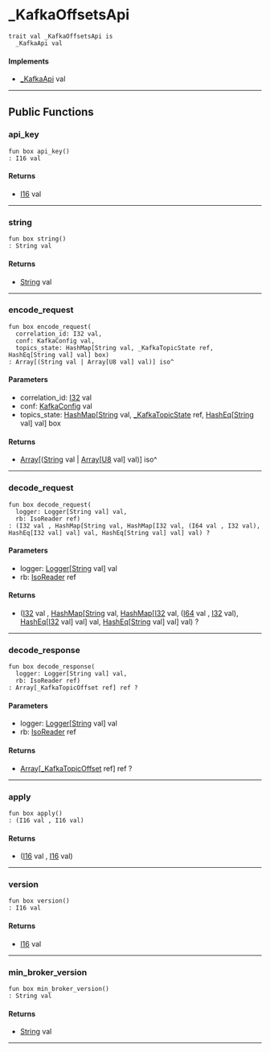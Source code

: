 # _KafkaOffsetsApi

```pony
trait val _KafkaOffsetsApi is
  _KafkaApi val
```

#### Implements

* [_KafkaApi](pony-kafka-_KafkaApi) val

---

## Public Functions

### api_key

```pony
fun box api_key()
: I16 val
```

#### Returns

* [I16](builtin-I16) val

---

### string

```pony
fun box string()
: String val
```

#### Returns

* [String](builtin-String) val

---

### encode_request

```pony
fun box encode_request(
  correlation_id: I32 val,
  conf: KafkaConfig val,
  topics_state: HashMap[String val, _KafkaTopicState ref, HashEq[String val] val] box)
: Array[(String val | Array[U8 val] val)] iso^
```
#### Parameters

*   correlation_id: [I32](builtin-I32) val
*   conf: [KafkaConfig](pony-kafka-KafkaConfig) val
*   topics_state: [HashMap](collections-HashMap)\[[String](builtin-String) val, [_KafkaTopicState](pony-kafka-_KafkaTopicState) ref, [HashEq](collections-HashEq)\[[String](builtin-String) val\] val\] box

#### Returns

* [Array](builtin-Array)\[([String](builtin-String) val | [Array](builtin-Array)\[[U8](builtin-U8) val\] val)\] iso^

---

### decode_request

```pony
fun box decode_request(
  logger: Logger[String val] val,
  rb: IsoReader ref)
: (I32 val , HashMap[String val, HashMap[I32 val, (I64 val , I32 val), HashEq[I32 val] val] val, HashEq[String val] val] val) ?
```
#### Parameters

*   logger: [Logger](.-customlogger-Logger)\[[String](builtin-String) val\] val
*   rb: [IsoReader](.-custombuffered-IsoReader) ref

#### Returns

* ([I32](builtin-I32) val , [HashMap](collections-HashMap)\[[String](builtin-String) val, [HashMap](collections-HashMap)\[[I32](builtin-I32) val, ([I64](builtin-I64) val , [I32](builtin-I32) val), [HashEq](collections-HashEq)\[[I32](builtin-I32) val\] val\] val, [HashEq](collections-HashEq)\[[String](builtin-String) val\] val\] val) ?

---

### decode_response

```pony
fun box decode_response(
  logger: Logger[String val] val,
  rb: IsoReader ref)
: Array[_KafkaTopicOffset ref] ref ?
```
#### Parameters

*   logger: [Logger](.-customlogger-Logger)\[[String](builtin-String) val\] val
*   rb: [IsoReader](.-custombuffered-IsoReader) ref

#### Returns

* [Array](builtin-Array)\[[_KafkaTopicOffset](pony-kafka-_KafkaTopicOffset) ref\] ref ?

---

### apply

```pony
fun box apply()
: (I16 val , I16 val)
```

#### Returns

* ([I16](builtin-I16) val , [I16](builtin-I16) val)

---

### version

```pony
fun box version()
: I16 val
```

#### Returns

* [I16](builtin-I16) val

---

### min_broker_version

```pony
fun box min_broker_version()
: String val
```

#### Returns

* [String](builtin-String) val

---

